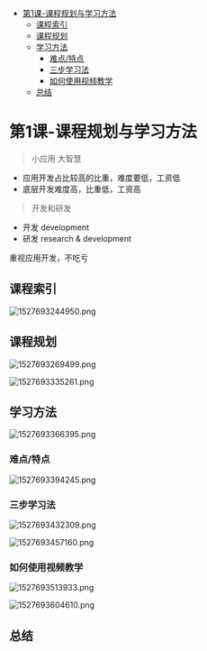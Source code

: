 <!-- TOC depthFrom:1 depthTo:6 withLinks:1 updateOnSave:1 orderedList:0 -->

- [第1课-课程规划与学习方法](#第1课-课程规划与学习方法)
	- [课程索引](#课程索引)
	- [课程规划](#课程规划)
	- [学习方法](#学习方法)
		- [难点/特点](#难点特点)
		- [三步学习法](#三步学习法)
		- [如何使用视频教学](#如何使用视频教学)
	- [总结](#总结)

<!-- /TOC -->
# 第1课-课程规划与学习方法

> 小应用 大智慧

* 应用开发占比较高的比重，难度要低，工资低
* 底层开发难度高，比重低，工资高

> 开发和研发

* 开发 development
* 研发 research & development

重视应用开发，不吃亏

## 课程索引

![1527693244950.png](image/1527693244950.png)

## 课程规划

![1527693269499.png](image/1527693269499.png)

![1527693335261.png](image/1527693335261.png)

## 学习方法

![1527693366395.png](image/1527693366395.png)

### 难点/特点

![1527693394245.png](image/1527693394245.png)

### 三步学习法

![1527693432309.png](image/1527693432309.png)

![1527693457160.png](image/1527693457160.png)

### 如何使用视频教学

![1527693513933.png](image/1527693513933.png)

![1527693604610.png](image/1527693604610.png)

## 总结
